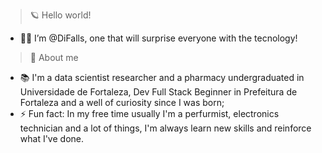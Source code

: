 > 🪐 Hello world!
- 🙋‍♂️ I’m @DiFalls, one that will surprise everyone with the tecnology!

> 🔎 About me
- 📚 I'm a data scientist researcher and a pharmacy undergraduated in Universidade de Fortaleza,
Dev Full Stack Beginner in Prefeitura de Fortaleza and a well of curiosity since I was born;
- ⚡ Fun fact: In my free time usually I'm a perfurmist, electronics technician and a lot of things, I'm always learn new skills and reinforce what I've done.

<!---
DiFalls/DiFalls is a ✨ special ✨ repository because its `README.md` (this file) appears on your GitHub profile.
You can click the Preview link to take a look at your changes.
--->
